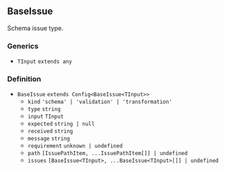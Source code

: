 BaseIssue
---------

Schema issue type.

### Generics

*   `TInput` `extends any`

### Definition

*   `BaseIssue` `extends Config<BaseIssue<TInput>>`
    *   `kind` `'schema' | 'validation' | 'transformation'`
    *   `type` `string`
    *   `input` `TInput`
    *   `expected` `string | null`
    *   `received` `string`
    *   `message` `string`
    *   `requirement` `unknown | undefined`
    *   `path` `[IssuePathItem, ...IssuePathItem[]] | undefined`
    *   `issues` `[BaseIssue<TInput>, ...BaseIssue<TInput>[]] | undefined`